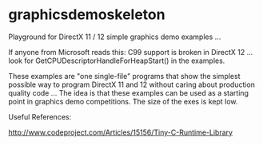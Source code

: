 # graphicsdemoskeleton
Playground for DirectX 11 / 12 simple graphics demo examples ...

If anyone from Microsoft reads this: C99 support is broken in DirectX 12 ... look for GetCPUDescriptorHandleForHeapStart() in the examples.

These examples are "one single-file" programs that show the simplest possible way to program DirectX 11 and 12 without
caring about production quality code ...
The idea is that these examples can be used as a starting point in graphics demo competitions. The size of the exes is kept low.


Useful References:

http://www.codeproject.com/Articles/15156/Tiny-C-Runtime-Library
